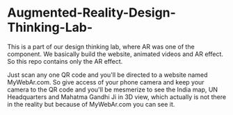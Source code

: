 # Augmented-Reality-Design-Thinking-Lab-
This is a part of our design thinking lab, where AR was one of the component. We basically build the website, animated videos and AR effect. So this repo contains only the AR effect.


Just scan any one QR code and you'll be directed to a website named MyWebAr.com. So give access of your phone camera and keep your camera to the QR code and you'll be mesmerize to see the India map, UN Headquarters and Mahatma Gandhi Ji in 3D view, which actually is not there in the reality but because of MyWebAr.com you can see it.
